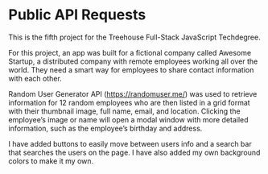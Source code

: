 # Public API Requests
 
This is the fifth project for the Treehouse Full-Stack JavaScript Techdegree. 

For this project, an app was built for a fictional company called Awesome Startup, a distributed company with remote employees working all over the world. They need a smart way for employees to share contact information with each other.

Random User Generator API (https://randomuser.me/) was used to retrieve information for 12 random employees who are then listed in a grid format with their thumbnail image, full name, email, and location. Clicking the employee’s image or name will open a modal window with more detailed information, such as the employee’s birthday and address.

I have added buttons to easily move between users info and a search bar that searches the users on the page. I have also added my own background colors to make it my own.

